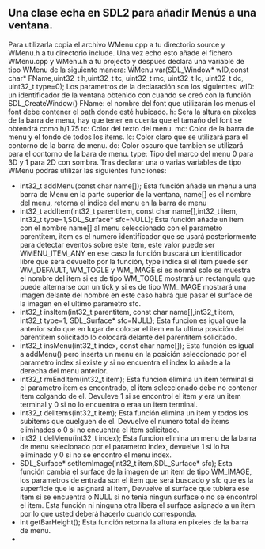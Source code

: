 Una clase echa en SDL2 para añadir Menús a una ventana.
---------------------------------------------------------------------
Para utilizarla copia el archivo WMenu.cpp a tu directorio source y WMenu.h a tu directorio include.
Una vez echo esto añade el fichero WMenu.cpp y WMenu.h a tu projecto y despues declara una variable de tipo WMenu de la siguiente manera:
WMenu var(SDL_Window* wID,const char* FName,uint32_t h,uint32_t tc, uint32_t mc, uint32_t lc, uint32_t dc, uint32_t type=0);
Los parametros de la declaración son los siguientes:
  wID: un identificador de la ventana obtenido con cuando se creó con la función SDL_CreateWindow()
  FName: el nombre del font que utilizarán los menus el font debe contener el path donde esté hubicado.
  h: Sera la altura en pixeles de la barra de menu, hay que tener en cuenta que el tamaño del font se obtendrá como h/1.75
  tc: Color del texto del menu.
  mc: Color de la barra de menu y el fondo de todos los items.
  lc: Color claro que se utilizará para el contorno de la barra de menu.
  dc: Color oscuro que tambien se utilizará para el contorno de la bara de menu.
  type: Tipo del marco del menu 0 para 3D y 1 para 2D con sombra.
Tras declarar una o varias variables de tipo WMenu podras utilizar las siguientes funciiones:
  - int32_t addMenu(const char name[]);
      Esta función añade un menu a una barra de Menu en la parte superior de la ventana, name[] es el nombre del menu, retorna el indice del menu en la barra de menu
  -  int32_t addItem(int32_t parentitem, const char name[],int32_t item, int32_t type=1,SDL_Surface* sfc=NULL);
      Esta función añade un item con el nombre name[] al menu seleccionado con el parametro parentitem, item es el numero identificador que se usará posteriormente para detectar eventos sobre este item, este valor puede ser WMENU_ITEM_ANY en ese caso la función buscará un identificador libre que sera devuelto por la función, type indica si el item puede ser WM_DEFAULT, WM_TOGLE y WM_IMAGE si es normal solo se muestra el nombre del item si es de tipo WM_TOGLE mostrará un rectangulo que puede alternarse con un tick y si es de tipo WM_IMAGE mostrará una imagen delante del nombre en este caso habrá que pasar el surface de la imagen en el ultimo parametro sfc.
  -  int32_t insItem(int32_t parentitem, const char name[],int32_t item, int32_t type=1, SDL_Surface* sfc=NULL);
      Esta funcion es igual que la anterior solo que en lugar de colocar el item en la ultima posición del parentitem solicitado lo colocará delante del parentitem solicitado.
  -  int32_t insMenu(int32_t index, const char name[]);
      Esta función es igual a addMenu() pero inserta un menu en la posición seleccionado por el parametro index si existe y si no encuentra el index lo añade a la derecha del menu anterior.
  -  int32_t rmEndItem(int32_t item);
      Esta función elimina un item terminal si el parametro item es encontrado, el item seleccionado debe no contener item colgando de el. Devuleve 1 si se encontrol el item y era un item terminal y 0 si no lo encuentra o eraa un item terminal.
  -  int32_t delItems(int32_t item);
      Esta función elimina un item y todos los subitems que cuelguen de el. Devuelve el numero total de items eliminados o 0 si no encuentra el item solicitado.
  -  int32_t delMenu(int32_t index);
      Esta funcion elimina un menu de la barra de menu selecionado por el parametro index, devuelve 1 si lo ha eliminado y 0 si no se encontro el menu index.
  -  SDL_Surface* setItemImage(int32_t item,SDL_Surface* sfc);
      Esta función cambia el surface de la imagen de un item de tipo WM_IMAGE, los parametros de entrada son el item que será buscado y sfc que es la superficie que le asignará al item, Devuelve el surface que tubiera ese item si se encuentra o NULL si no tenia ningun surface o no se encontrol el item. Esta función ni ninguna otra libera el surface asignado a un item por lo que usted deberá hacerlo cuando corresponda.
  -  int getBarHeight();
      Esta función retorna la altura en pixeles de la barra de menu.
  -         
